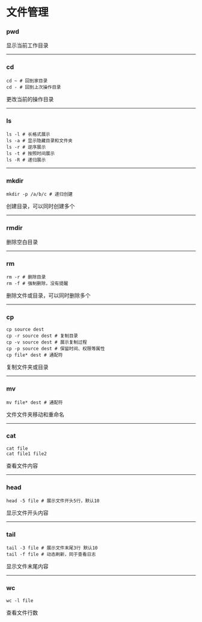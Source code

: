 # 文件管理

### pwd

显示当前工作目录

------

### cd  

```shell
cd ~ # 回到家目录
cd - # 回到上次操作目录
```

更改当前的操作目录

------

### ls

```shell
ls -l # 长格式展示
ls -a # 显示隐藏目录和文件夹
ls -r # 逆序展示
ls -t # 按照时间展示
ls -R # 递归展示
```

------

### mkdir

```shell
mkdir -p /a/b/c # 递归创建
```

创建目录，可以同时创建多个

------

### rmdir

删除空白目录

------

### rm

```shell
rm -r # 删除目录
rm -f # 强制删除，没有提醒
```

删除文件或目录，可以同时删除多个

------

### cp

```shell
cp source dest
cp -r source dest # 复制目录
cp -v source dest # 展示复制过程
cp -p source dest # 保留时间、权限等属性
cp file* dest # 通配符
```

复制文件夹或目录

------

### mv

```shell
mv file* dest # 通配符
```

文件文件夹移动和重命名

------

### cat

```shell
cat file
cat file1 file2
```

查看文件内容

------

### head

```shell
head -5 file # 展示文件开头5行，默认10
```

显示文件开头内容

----

### tail

```shell
tail -3 file # 展示文件末尾3行 默认10
tail -f file # 动态刷新，同于查看日志
```

显示文件末尾内容

------

### wc

```
wc -l file 
```

查看文件行数
